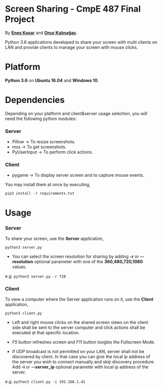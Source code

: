 # Screen Sharing - CmpE 487 Final Project
By **[Enes Koşar](https://github.com/eneskosr)** and **[Onur Kalınağaç](https://github.com/Onurklngc)**.

Python 3.6 applications developed to share your screen with multi clients on LAN and provide clients to manage your screen with mouse clicks.

# Platform
**Python 3.6** on **Ubuntu 16.04** and **Windows 10**.

# Dependencies
Depending on your platform and client&server usage selection, you will need the following python modules:

### Server
* Pillow -> To resize screenshots.
* mss -> To get screenshots.
* PyUserInput -> To perform click actions.

### Client
* pygame -> To display server screen and to capture mouse events.

You may install them at once by executing,

`pip3 install -r requirements.txt`

# Usage
### Server
To share your screen, use the **Server** application,

`python3 server.py`

* You can select the screen resolution for sharing by adding **-r** or **--resolution** optional parameter with one of the **360,480,720,1080** values.

e.g. `python3 server.py -r 720`

### Client
To view a computer where the Server application runs on it, use the **Client** application,

`python3 client.py`

* Left and right mouse clicks on the shared screen views on the client side shall be sent to the server computer and click actions shall be executed at that specific location.

* _F5_ button refreshes screen and _F11_ button toogles the Fullscreen Mode.

* If UDP broadcast is not permitted on your LAN, server shall not be discovered by client. In that case you can give the local ip address of the server you wish to connect manually and skip discovery procedure. Add **-i** or **--server_ip** optional parameter with local ip address of the server.

e.g. `python3 client.py -i 192.168.1.41`
